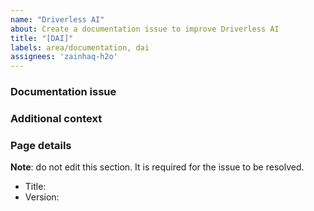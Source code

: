 ```yaml
---
name: "Driverless AI"
about: Create a documentation issue to improve Driverless AI
title: "[DAI]"
labels: area/documentation, dai
assignees: 'zainhaq-h2o'
---
```


### Documentation issue

<!-- Please provide a clear and concise description of the documentation issue/request -->

### Additional context

<!-- Please add any other context about the issue/request here (e.g., images) -->

### Page details 

**Note**: do not edit this section. It is required for the issue to be resolved.

- Title:
- Version: 



